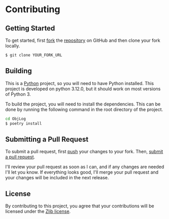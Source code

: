 # Contributing

## Getting Started
To get started, first [fork](https://help.github.com/articles/fork-a-repo/) the [repository](https://github.com/kokonico/ObjLog) on GitHub and then clone your fork locally.

```bash
$ git clone YOUR_FORK_URL
```

## Building
This is a [Python](https://www.python.org/) project, so you will need to have Python installed. This project is developed on python 3.12.0, but it should work on most versions of Python 3.

To build the project, you will need to install the dependencies. This can be done by running the following command in the root directory of the project.

```bash
cd ObjLog
$ poetry install
```

## Submitting a Pull Request
To submit a pull request, first [push](https://help.github.com/articles/pushing-to-a-remote/) your changes to your fork. Then, [submit a pull request](https://help.github.com/articles/creating-a-pull-request/).

I'll review your pull request as soon as I can, and if any changes are needed I'll let you know. If everything looks good, I'll merge your pull request and your changes will be included in the next release.

## License
By contributing to this project, you agree that your contributions will be licensed under the [Zlib license](LICENSE).
